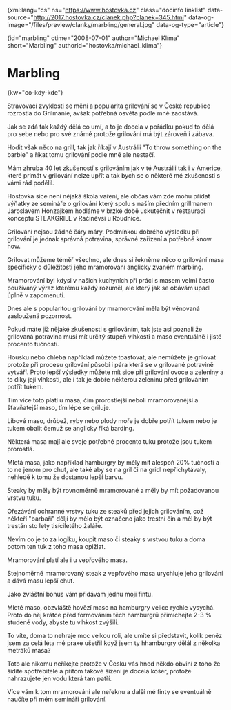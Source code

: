 
{xml:lang="cs" ns="https://www.hostovka.cz" class="docinfo linklist" data-source="http://2017.hostovka.cz/clanek.php?clanek=345.html" data-og-image="/files/preview/clanky/marbling/general.jpg" data-og-type="article"}

{id="marbling" ctime="2008-07-01" author="Michael Klíma" short="Marbling" authorid="hostovka/michael_klima"}

# Marbling

<!-- generated attribute kw by user_udpatekw.sh on 2019-03-11, do not edit -->

{kw="co-kdy-kde"}

Stravovací zvyklosti se mění a popularita grilování se v České republice rozrostla do Grilmanie, avšak potřebná osvěta podle mně zaostává.

Jak se zdá tak každý dělá co umí, a to je docela v pořádku pokud to dělá pro sebe nebo pro své známé protože grilování má být zároveň i zábava.

Hodit však něco na grill, tak jak říkají v Austrálii "To throw something on the barbie" a říkat tomu grilování podle mně ale nestačí.

Mám zhruba 40 let zkušeností s grilováním jak v té Austrálii tak i v Americe, které primát v grilování nelze upřít a tak bych se o některé mé zkušenosti s vámi rád podělil.

Hostovka sice není nějaká škola vaření, ale občas vám zde mohu přidat výňatky ze semináře o grilování který spolu s naším předním grillmanem Jaroslavem Honzajkem hodláme v brzké době uskutečnit v restauraci konceptu STEAKGRILL v Račiněvsi u Roudnice.

Grilování nejsou žádné čáry máry. Podmínkou dobrého výsledku při grilování je jednak správná potravina, správné zařízení a potřebné know how.

Grilovat můžeme téměř všechno, ale dnes si řekněme něco o grilování masa specificky o důležitosti jeho mramorování anglicky zvaném marbling.

Mramorování byl kdysi v našich kuchyních při práci s masem velmi často používaný výraz kterému každý rozuměl, ale který jak se obávám upadl úplně v zapomenutí.

Dnes ale s popularitou grilování by mramorování měla být věnovaná zasloužená pozornost.

Pokud máte již nějaké zkušenosti s grilováním, tak jste asi poznali že grilovaná potravina musí mít určitý stupeň vlhkosti a maso eventuálně i jisté procento tučnosti.

Housku nebo chleba například můžete toastovat, ale nemůžete je grilovat protože při procesu grilování působí i pára která se v grilované potravině vytváří. Proto lepší výsledky můžete mít sice při grilování ovoce a zeleniny a to díky její vlhkosti, ale i tak je dobře některou zeleninu před grilováním potřít tukem.

Tím více toto platí u masa, čím prorostlejší neboli mramorovanější a šťavňatejší maso, tím lépe se griluje.

Libové maso, drůbež, ryby nebo plody moře je dobře potřít tukem nebo je tukem obalit čemuž se anglicky říká barding.

Některá masa mají ale svoje potřebné procento tuku protože jsou tukem prorostlá.

Mletá masa, jako například hamburgry by měly mít alespoň 20% tučnosti a to ne jenom pro chuť, ale také aby se na gril či na gridl nepřichytávaly, nehledě k tomu že dostanou lepší barvu.

Steaky by měly být rovnoměrně mramorované a měly by mít požadovanou vrstvu tuku.

Ořezávání ochranné vrstvy tuku ze steaků před jejich grilováním, což někteří "barbaři" děljí by mělo být označeno jako trestní čin a měl by být trestán sto lety tisíciletého žaláře.

Nevím co je to za logiku, koupit maso či steaky s vrstvou tuku a doma potom ten tuk z toho masa opižlat.

Mramorování platí ale i u vepřového masa.

Stejnoměrně mramorovaný steak z vepřového masa urychluje jeho grilování a dává masu lepší chuť.

Jako zvláštní bonus vám přidávám jednu moji fintu.

Mleté maso, obzvláště hovězí maso na hamburgry velice rychle vysychá. Proto do něj krátce před formováním těch hamburgrů přimíchejte 2-3 % studené vody, abyste tu vlhkost zvýšili.

To víte, doma to nehraje moc velkou roli, ale umíte si představit, kolik peněz jsem za celá léta mé praxe ušetřil když jsem ty hhamburgry dělál z několka metráků masa?

Toto ale nikomu neříkejte protože v Česku vás hned někdo obviní z toho že šidíte spotřebitele a přitom takové šizení je docela košer, protože nahrazujete jen vodu která tam patří.

Více vám k tom mramorování ale neřeknu a další mé finty se eventuálně naučíte při mém semináři grilování.

